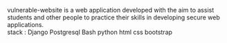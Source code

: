 vulnerable-website is a web application developed with the aim to assist students and other people to practice their skills in developing secure web applications.  
stack : 
  Django
  Postgresql 
  Bash 
  python 
  html 
  css 
  bootstrap 
  

